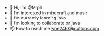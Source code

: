 - 👋 Hi, I’m @Mrpli
- 👀 I’m interested in minecraft and music
- 🌱 I’m currently learning java
- 💞️ I’m looking to collaborate on java
- 📫 How to reach me woe2468@outlook.com

<!---
Mrpli/Mrpli is a ✨ special ✨ repository because its `README.md` (this file) appears on your GitHub profile.
You can click the Preview link to take a look at your changes.
--->
